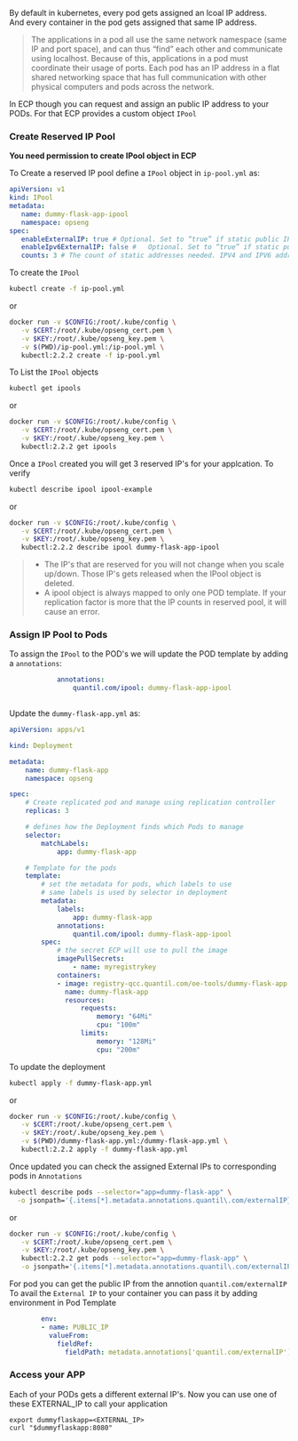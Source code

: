 By default in kubernetes, every pod gets assigned an lcoal IP address.  
And every container in the pod gets assigned that same IP address. 
> The applications in a pod all use the same network namespace (same IP and port space), and can thus “find” each other and communicate using localhost. Because of this, applications in a pod must coordinate their usage of ports. Each pod has an IP address in a flat shared networking space that has full communication with other physical computers and pods across the network.

In ECP though you can request and assign an public IP address to your PODs. For that ECP provides a custom object `IPool`

### Create Reserved IP Pool
**You need permission to create IPool object in ECP**    

To Create a reserved IP pool define a `IPool` object in `ip-pool.yml` as:
```yml
apiVersion: v1 
kind: IPool 
metadata:
   name: dummy-flask-app-ipool
   namespace: opseng 
spec:
   enableExternalIP: true # Optional. Set to “true” if static public IPV4 address is required 
   enableIpv6ExternalIP: false #   Optional. Set to “true” if static public IPV6 address is required
   counts: 3 # The count of static addresses needed. IPV4 and IPV6 addresses are counted separately.
```
To create the `IPool` 
```bash
kubectl create -f ip-pool.yml
```
or 
```bash
docker run -v $CONFIG:/root/.kube/config \
   -v $CERT:/root/.kube/opseng_cert.pem \
   -v $KEY:/root/.kube/opseng_key.pem \
   -v $(PWD)/ip-pool.yml:/ip-pool.yml \
   kubectl:2.2.2 create -f ip-pool.yml
```
To List the `IPool` objects
```bash
kubectl get ipools
```
or
```bash
docker run -v $CONFIG:/root/.kube/config \
   -v $CERT:/root/.kube/opseng_cert.pem \
   -v $KEY:/root/.kube/opseng_key.pem \
   kubectl:2.2.2 get ipools
```
Once a `IPool` created you will get 3 reserved IP's for your applcation. To verify
```bash
kubectl describe ipool ipool-example
```
or
```bash
docker run -v $CONFIG:/root/.kube/config \
   -v $CERT:/root/.kube/opseng_cert.pem \
   -v $KEY:/root/.kube/opseng_key.pem \
   kubectl:2.2.2 describe ipool dummy-flask-app-ipool
```


> * The IP's that are reserved for you will not change when you scale up/down. Those IP's gets released when the IPool object is deleted.   
> * A ipool object is always mapped to only one POD template. If your replication factor is more that the IP counts in reserved pool, it will cause an error.  


### Assign IP Pool to Pods

To assign the `IPool` to the POD's we will update the POD template by adding a `annotations`:
```yaml
            annotations:
                quantil.com/ipool: dummy-flask-app-ipool
                
```
Update the `dummy-flask-app.yml` as:
```yaml
apiVersion: apps/v1 

kind: Deployment

metadata:
    name: dummy-flask-app
    namespace: opseng

spec:
    # Create replicated pod and manage using replication controller
    replicas: 3

    # defines how the Deployment finds which Pods to manage
    selector:
        matchLabels:
            app: dummy-flask-app

    # Template for the pods
    template:
        # set the metadata for pods, which labels to use
        # same labels is used by selector in deployment
        metadata:
            labels:
                app: dummy-flask-app
            annotations:
                quantil.com/ipool: dummy-flask-app-ipool
        spec:
            # the secret ECP will use to pull the image
            imagePullSecrets:
                - name: myregistrykey
            containers:
            - image: registry-qcc.quantil.com/oe-tools/dummy-flask-app:1.0.0
              name: dummy-flask-app
              resources:
                  requests: 
                      memory: "64Mi" 
                      cpu: "100m"
                  limits:
                      memory: "128Mi"
                      cpu: "200m"
```
To update the deployment 
```bash
kubectl apply -f dummy-flask-app.yml
```
or
```bash
docker run -v $CONFIG:/root/.kube/config \
   -v $CERT:/root/.kube/opseng_cert.pem \
   -v $KEY:/root/.kube/opseng_key.pem \
   -v $(PWD)/dummy-flask-app.yml:/dummy-flask-app.yml \
   kubectl:2.2.2 apply -f dummy-flask-app.yml
```
Once updated you can check the assigned External IPs to corresponding pods in `Annotations`
```bash
kubectl describe pods --selector="app=dummy-flask-app" \
  -o jsonpath='{.items[*].metadata.annotations.quantil\.com/externalIP}'
```
or
```bash
docker run -v $CONFIG:/root/.kube/config \
   -v $CERT:/root/.kube/opseng_cert.pem \
   -v $KEY:/root/.kube/opseng_key.pem \
   kubectl:2.2.2 get pods --selector="app=dummy-flask-app" \
   -o jsonpath='{.items[*].metadata.annotations.quantil\.com/externalIP}'
```
For pod you can get the public IP from the annotion `quantil.com/externalIP` 
To avail the `External IP` to your container you can pass it by adding environment in Pod Template
```yml
        env:
        - name: PUBLIC_IP
          valueFrom:
            fieldRef:
              fieldPath: metadata.annotations['quantil.com/externalIP']
```

### Access your APP
Each of your PODs gets a different external IP's. Now you can use one of these EXTERNAL_IP to call your application 
```
export dummyflaskapp=<EXTERNAL_IP>
curl "$dummyflaskapp:8080"
```
